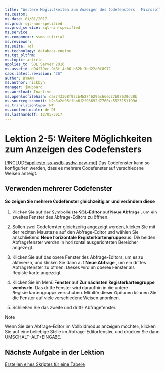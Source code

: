```yaml
---
title: "Weitere Möglichkeiten zum Anzeigen des Codefensters | Microsoft-Dokumentation"
ms.custom: 
ms.date: 03/01/2017
ms.prod: sql-non-specified
ms.prod_service: sql-non-specified
ms.service: 
ms.component: ssms-tutorial
ms.reviewer: 
ms.suite: sql
ms.technology: database-engine
ms.tgt_pltfrm: 
ms.topic: article
applies_to: SQL Server 2016
ms.assetid: d94f79ec-9f8f-4c06-b62b-3ed22a0f8971
caps.latest.revision: "26"
author: BYHAM
ms.author: rickbyh
manager: jhubbard
ms.workload: Inactive
ms.openlocfilehash: dae743368f92cb4b274629ac66e727b07639d38b
ms.sourcegitcommit: b2d8a2d95ffbb6f2f98692d7760cc5523151f99d
ms.translationtype: HT
ms.contentlocale: de-DE
ms.lasthandoff: 12/05/2017
---
```

# <a name="lesson-2-5---other-ways-of-viewing-the-code-window"></a>Lektion 2-5: Weitere Möglichkeiten zum Anzeigen des Codefensters
[!INCLUDE[appliesto-ss-asdb-asdw-pdw-md](../../includes/appliesto-ss-asdb-asdw-pdw-md.md)] Das Codefenster kann so konfiguriert werden, dass es mehrere Codefenster auf verschiedene Weisen anzeigt.  
  
## <a name="using-multiple-code-windows"></a>Verwenden mehrerer Codefenster  
  
#### <a name="to-view-and-manipulate-multiple-code-windows-at-once"></a>So zeigen Sie mehrere Codefenster gleichzeitig an und verändern diese  
  
1.  Klicken Sie auf der Symbolleiste **SQL-Editor** auf **Neue Abfrage** , um ein zweites Fenster des Abfrage-Editors zu öffnen.  
  
2.  Sollen zwei Codefenster gleichzeitig angezeigt werden, klicken Sie mit der rechten Maustaste auf den Abfrage-Editor und wählen Sie anschließend **Neue horizontale Registerkartengruppe**aus. Die beiden Abfragefenster werden in horizontal ausgerichteten Bereichen angezeigt.  
  
3.  Klicken Sie auf das obere Fenster des Abfrage-Editors, um es zu aktivieren, und klicken Sie dann auf **Neue Abfrage** , um ein drittes Abfragefenster zu öffnen. Dieses wird im oberen Fenster als Registerkarte angezeigt.  
  
4.  Klicken Sie im Menü **Fenster** auf **Zur nächsten Registerkartengruppe wechseln**. Das dritte Fenster wird daraufhin in die untere Registerkartengruppe verschoben. Mithilfe dieser Optionen können Sie die Fenster auf viele verschiedene Weisen anordnen.  
  
5.  Schließen Sie das zweite und dritte Abfragefenster.  
  
> [!NOTE]  
> Wenn Sie den Abfrage-Editor im Vollbildmodus anzeigen möchten, klicken Sie auf eine beliebige Stelle im Abfrage-Editorfenster, und drücken Sie dann UMSCHALT+ALT+EINGABE.  
  
## <a name="next-task-in-lesson"></a>Nächste Aufgabe in der Lektion  
[Erstellen eines Skriptes für eine Tabelle](../../tools/sql-server-management-studio/lesson-2-6-script-a-table.md)  
  
  
  
